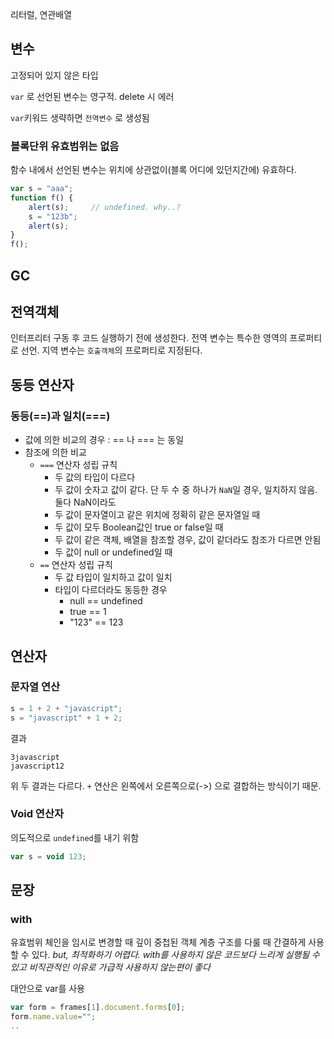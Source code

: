 리터럴, 연관배열

## 변수
고정되어 있지 않은 타입

`var` 로 선언된 변수는 영구적. delete 시 에러

`var`키워드 생략하면 `전역변수` 로 생성됨

### 블록단위 유효범위는 없음
함수 내에서 선언된 변수는 위치에 상관없이(블록 어디에 있던지간에) 유효하다.

```js
var s = "aaa";
function f() {
	alert(s);     // undefined. why..?
	s = "123b";
	alert(s);
}
f();
```

## GC

## 전역객체
인터프리터 구동 후 코드 실행하기 전에 생성한다.
전역 변수는 특수한 영역의 프로퍼티로 선언.
지역 변수는 `호출객체`의 프로퍼티로 지정된다.

## 동등 연산자
### 동등(==)과 일치(===)

* 값에 의한 비교의 경우 : == 나 === 는 동일
* 참조에 의한 비교
	* `===` 연산자 성립 규칙
		* 두 값의 타입이 다르다
		* 두 값이 숫자고 값이 같다. 단 두 수 중 하나가 `NaN`일 경우, 일치하지 않음. 둘다 NaN이라도
		* 두 값이 문자열이고 같은 위치에 정확히 같은 문자열일 때
		* 두 값이 모두 Boolean값인 true or false일 때
		* 두 값이 같은 객체, 배열을 참조할 경우, 값이 같더라도 참조가 다르면 안됨
		* 두 값이 null or undefined일 때
	* `==` 연산자 성립 규칙
		* 두 값 타입이 일치하고 값이 일치
		* 타입이 다르더라도 동등한 경우
			* null == undefined
			* true == 1
			* "123" == 123

## 연산자
### 문자열 연산
```javascript
s = 1 + 2 + "javascript";
s = "javascript" + 1 + 2;
```

결과
```
3javascript
javascript12
```
위 두 결과는 다르다. `+` 연산은 왼쪽에서 오른쪽으로(->) 으로 결합하는 방식이기 때문.

### Void 연산자
의도적으로 `undefined`를 내기 위함
```js
var s = void 123;
```

## 문장
### with
유효범위 체인을 임시로 변경할 때
깊이 중첩된 객체 계층 구조를 다룰 때 간결하게 사용할 수 있다.
_but, 최적화하기 어렵다. with를 사용하지 않은 코드보다 느리게 실행될 수 있고 비직관적인 이유로 가급적 사용하지 않는편이 좋다_

대안으로 var를 사용
```js
var form = frames[1].document.forms[0];
form.name.value="";
..
```


